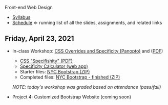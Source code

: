 Front-end Web Design

- [Syllabus](syllabus.md)
- [Schedule](schedule.md)   ⇐ running list of all the slides, assignments, and related links

## Friday, April 23, 2021

- In-class Workshop: [CSS Overrides and Specificity (Panopto)](https://rochester.hosted.panopto.com/Panopto/Pages/Viewer.aspx?id=18dc15b4-aa1d-495c-a830-ad130122ced4) and ([PDF](12-overrides-and-specificity/overrides-and-specificity.pdf))

  - [CSS "Specifishity" (PDF)](12-overrides-and-specificity/css-specifishity.pdf)
  - [Specificity Calculator (web app)](https://specificity.keegan.st/)
  - Starter files: [NYC Bootstrap (ZIP)](assign10-overrides-and-specificity/nyc-bootstrap.zip) 
  - Completed files: [NYC Bootstrap - finished (ZIP)](12-overrides-and-specificity/nyc-bootstrap-finished.zip)

  *NOTE: today's workshop was graded based on attendance (pass/fail)*

- Project 4: Customized Bootstrap Website (coming soon)


